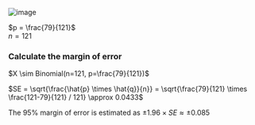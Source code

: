 
![image](https://github.com/user-attachments/assets/72ab792f-9be0-4e5b-a7c0-40f79d6e4d09)

$p = \frac{79}{121}$  
$n = 121$  


### Calculate the margin of error

$X \sim Binomial(n=121, p=\frac{79}{121})$  

$SE = \sqrt{\frac{\hat{p} \times \hat{q}}{n}} = \sqrt{\frac{79}{121} \times \frac{121-79}{121} / 121} \approx 0.0433$

The 95% margin of error is estimated as $\pm 1.96 \times SE \approx \pm 0.085$

